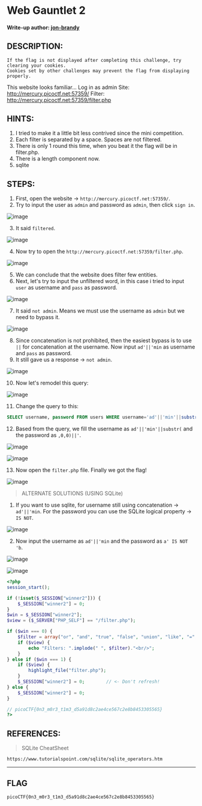 # Web Gauntlet 2
#### Write-up author: [jon-brandy](https://github.com/jon-brandy)
## DESCRIPTION:
```
If the flag is not displayed after completing this challenge, try clearing your cookies. 
Cookies set by other challenges may prevent the flag from displaying properly.
```
This website looks familiar... 
Log in as admin Site: http://mercury.picoctf.net:57359/ Filter: http://mercury.picoctf.net:57359/filter.php
## HINTS:
1. I tried to make it a little bit less contrived since the mini competition.
2. Each filter is separated by a space. Spaces are not filtered.
3. There is only 1 round this time, when you beat it the flag will be in filter.php.
4. There is a length component now.
5. sqlite
## STEPS:
1. First, open the website -> `http://mercury.picoctf.net:57359/`.
2. Try to input the user as `admin` and password as `admin`, then click `sign in`.

![image](https://user-images.githubusercontent.com/70703371/176359524-bab1d32f-97e3-4980-877b-5a5bded8da4e.png)

3. It said `filtered`.

![image](https://user-images.githubusercontent.com/70703371/176359641-89709f85-be71-4337-92db-4076df442cf4.png)

4. Now try to open the `http://mercury.picoctf.net:57359/filter.php`.

![image](https://user-images.githubusercontent.com/70703371/176359789-e76bcf1f-3ae7-4b37-9442-4a0a219dfc61.png)

5. We can conclude that the website does filter few entities.
6. Next, let's try to input the unfiltered word, in this case i tried to input `user` as username and `pass` as password.

![image](https://user-images.githubusercontent.com/70703371/176362401-8ebc806b-c876-4a01-9b8b-4461cef2d38f.png)

7. It said `not admin`. Means we must use the username as `admin` but we need to bypass it. 

![image](https://user-images.githubusercontent.com/70703371/176362494-61d82bab-62a9-427c-9241-39ac94184a14.png)

8. Since concatenation is not prohibited, then the easiest bypass is to use `||` for concatenation at the username. Now input `ad'||'min` as username and `pass` as password.
9. It still gave us a response -> `not admin`.

![image](https://user-images.githubusercontent.com/70703371/176363397-4219e66a-2ede-4fc6-afc3-7a7e45438b1c.png)

10. Now let's remodel this query: 

![image](https://user-images.githubusercontent.com/70703371/176363696-8d5a7d8c-51b9-41e3-8c43-01709c3b3920.png)

11. Change the query to this:

```sql
SELECT username, password FROM users WHERE username='ad'||'min'||substr(' AND password=',0,0)||''
```

12. Based from the query, we fill the username as `ad'||'min'||substr(` and the password as `,0,0)||'`.

![image](https://user-images.githubusercontent.com/70703371/176365185-ec7b4757-f7c2-4417-a114-ab2bec0ab1cc.png)

![image](https://user-images.githubusercontent.com/70703371/176365225-1b6fb033-0272-4e1a-92ea-8102ae4c14de.png)

13. Now open the `filter.php` file. Finally we got the flag!

![image](https://user-images.githubusercontent.com/70703371/176365402-1e03e4ae-ed40-404e-bb32-165e0dbe4bc7.png)

> ALTERNATE SOLUTIONS (USING SQLite)

1. If you want to use sqlite, for username still using concatenation -> `ad'||'min`. For the password you can use the SQLite logical property -> `IS NOT`.

![image](https://user-images.githubusercontent.com/70703371/176365789-a99929e7-68bb-43bd-86d6-25c5b8e1fe8f.png)

2. Now input the username as `ad'||'min` and the password as `a' IS NOT 'b`.

![image](https://user-images.githubusercontent.com/70703371/176366084-03cec152-c7dd-4e59-a6f4-6bb94db99602.png)

![image](https://user-images.githubusercontent.com/70703371/176366143-aa18211f-34b8-4d40-9db4-ed189f2319c3.png)

```php
<?php
session_start();

if (!isset($_SESSION["winner2"])) {
    $_SESSION["winner2"] = 0;
}
$win = $_SESSION["winner2"];
$view = ($_SERVER["PHP_SELF"] == "/filter.php");

if ($win === 0) {
    $filter = array("or", "and", "true", "false", "union", "like", "=", ">", "<", ";", "--", "/*", "*/", "admin");
    if ($view) {
        echo "Filters: ".implode(" ", $filter)."<br/>";
    }
} else if ($win === 1) {
    if ($view) {
        highlight_file("filter.php");
    }
    $_SESSION["winner2"] = 0;        // <- Don't refresh!
} else {
    $_SESSION["winner2"] = 0;
}

// picoCTF{0n3_m0r3_t1m3_d5a91d8c2ae4ce567c2e8b8453305565}
?>
```

## REFERENCES:
> SQLite CheatSheet
```
https://www.tutorialspoint.com/sqlite/sqlite_operators.htm
```

---

## FLAG
```
picoCTF{0n3_m0r3_t1m3_d5a91d8c2ae4ce567c2e8b8453305565}
```




